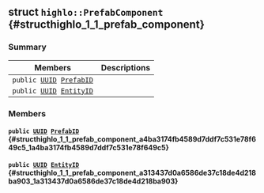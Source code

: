 ## struct `highlo::PrefabComponent` {#structhighlo_1_1_prefab_component}

### Summary

 Members                        | Descriptions                                
--------------------------------|---------------------------------------------
`public `[`UUID`](docs-api/api-highlo--UUID.md#classhighlo_1_1_u_u_i_d)` `[`PrefabID`](#structhighlo_1_1_prefab_component_a4ba3174fb4589d7ddf7c531e78f649c5_1a4ba3174fb4589d7ddf7c531e78f649c5) | 
`public `[`UUID`](docs-api/api-highlo--UUID.md#classhighlo_1_1_u_u_i_d)` `[`EntityID`](#structhighlo_1_1_prefab_component_a313437d0a6586de37c18de4d218ba903_1a313437d0a6586de37c18de4d218ba903) | 

### Members

#### `public `[`UUID`](docs-api/api-highlo--UUID.md#classhighlo_1_1_u_u_i_d)` `[`PrefabID`](#structhighlo_1_1_prefab_component_a4ba3174fb4589d7ddf7c531e78f649c5_1a4ba3174fb4589d7ddf7c531e78f649c5) {#structhighlo_1_1_prefab_component_a4ba3174fb4589d7ddf7c531e78f649c5_1a4ba3174fb4589d7ddf7c531e78f649c5}

#### `public `[`UUID`](docs-api/api-highlo--UUID.md#classhighlo_1_1_u_u_i_d)` `[`EntityID`](#structhighlo_1_1_prefab_component_a313437d0a6586de37c18de4d218ba903_1a313437d0a6586de37c18de4d218ba903) {#structhighlo_1_1_prefab_component_a313437d0a6586de37c18de4d218ba903_1a313437d0a6586de37c18de4d218ba903}

